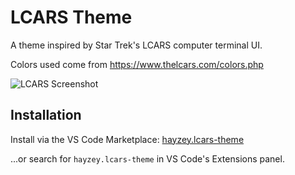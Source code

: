 # LCARS Theme

A theme inspired by Star Trek's LCARS computer terminal UI.

Colors used come from https://www.thelcars.com/colors.php

![LCARS Screenshot](https://user-images.githubusercontent.com/12708007/151496503-7a1c198f-4aff-4d94-be6f-b10747657e46.png "LCARS Screenshot")

## Installation

Install via the VS Code Marketplace: [hayzey.lcars-theme](https://marketplace.visualstudio.com/items?itemName=hayzey.lcars-theme)

...or search for `hayzey.lcars-theme` in VS Code's Extensions panel.
